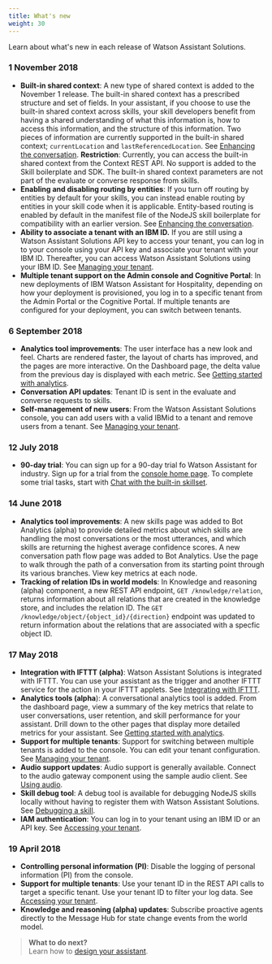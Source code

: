 ```yaml
---
title: What's new
weight: 30
---
```


Learn about what's new in each release of Watson Assistant Solutions.

### 1 November 2018

- **Built-in shared context**: A new type of shared context is added to the November 1 release. The built-in shared context has a prescribed structure and set of fields. In your assistant, if you choose to use the built-in shared context across skills, your skill developers benefit from having a shared understanding of what this information is, how to access this information, and the structure of this information.  Two pieces of information are currently supported in the built-in shared context; `currentLocation` and `lastReferencedLocation`. See [Enhancing the conversation]({{site.baseurl}}/skill/skill_features/).
    **Restriction**: Currently, you can access the built-in shared context from the Context REST API.  No support is added to the Skill boilerplate and SDK.  The built-in shared context parameters are not part of the evaluate or converse response from skills.
- **Enabling and disabling routing by entities**: If you turn off routing by entities by default for your skills, you can instead enable routing by entities in your skill code when it is applicable.  Entity-based routing is enabled by default in the manifest file of the NodeJS skill boilerplate for compatibility with an earlier version. See [Enhancing the conversation]({{site.baseurl}}/skill/skill_features/).
- **Ability to associate a tenant with an IBM ID.** If you are still using a Watson Assistant Solutions API key to access your tenant, you can log in to your console using your API key and associate your tenant with your IBM ID.  Thereafter, you can access Watson Assistant Solutions using your IBM ID. See [Managing your tenant]({{site.baseurl}}/further-topics/manage_tenant/).
- **Multiple tenant support on the Admin console and Cognitive Portal**: In new deployments of IBM Watson Assistant for Hospitality, depending on how your deployment is provisioned, you log in to a specific tenant from the Admin Portal or the Cognitive Portal. If multiple tenants are configured for your deployment, you can switch between tenants.

### 6 September 2018

- **Analytics tool improvements**: The user interface has a new look and feel.  Charts are rendered faster, the layout of charts has improved, and the pages are more interactive.  On the Dashboard page, the delta value from the previous day is displayed with each metric.  See [Getting started with analytics](https://watson-personal-assistant.github.io/developer/analytics/analytics_intro/). 
- **Conversation API updates**: Tenant ID is sent in the evaluate and converse requests to skills.
- **Self-management of new users**: From the Watson Assistant Solutions console, you can add users with a valid IBMid to a tenant and remove users from a tenant. See [Managing your tenant](https://watson-personal-assistant.github.io/developer/further-topics/manage_tenant/).

### 12 July 2018

- **90-day trial**: You can sign up for a 90-day trial fo Watson Assistant for industry. Sign up for a trial from the [console home page](https://watson-personal-assistant-toolkit.mybluemix.net/). To complete some trial tasks, start with [Chat with the built-in skillset](https://watson-personal-assistant.github.io/developer/trial/chat-with-builtin/). 

### 14 June 2018

- **Analytics tool improvements**: A new skills page was added to Bot Analytics (alpha) to provide detailed metrics about which skills are handling the most conversations or the most utterances, and which skills are returning the highest average confidence scores.  A new conversation path flow page was added to Bot Analytics.  Use the page to walk through the path of a conversation from its starting point through its various branches.  View key metrics at each node.
- **Tracking of relation IDs in world models**: In Knowledge and reasoning (alpha) component, a new REST API endpoint, `GET /knowledge/relation`, returns information about all relations that are created in the knowledge store, and includes the relation ID.  The `GET /knowledge/object/{object_id}/{direction}`  endpoint was updated to return information about the relations that are associated with a specfic object ID.


### 17 May 2018

- **Integration with IFTTT (alpha)**:  Watson Assistant Solutions is integrated with IFTTT. You can use your assistant as the trigger and another IFTTT service for the action in your IFTTT applets.  See [Integrating with IFTTT]({{site.baseurl}}/ifttt/what-is-ifttt/).
- **Analytics tools (alpha**): A conversational analytics tool is added.  From the dashboard page, view a summary of the key metrics that relate to user conversations, user retention, and skill performance for your assistant.  Drill down to the other pages that display more detailed metrics for your assistant. See [Getting started with analytics]({{site.baseurl}}/analytics/analytics_intro/). 
- **Support for multiple tenants**:  Support for switching between multiple tenants is added to the console. You can edit your tenant configuration. See [Managing your tenant]({{site.baseurl}}/further-topics/manage_tenant/).
- **Audio support updates**: Audio support is generally available.  Connect to the audio gateway component using the sample audio client.  See [Using audio]({{site.baseurl}}/audio_basic/audio_support/).
- **Skill debug tool**:  A debug tool is available for debugging NodeJS skills locally without having to register them with Watson Assistant Solutions.  See [Debugging a skill]({{site.baseurl}}/skill/debugging_a_skill/).
- **IAM authentication**: You can log in to your tenant using an IBM ID or an API key.  See [Accessing your tenant]({{site.baseurl}}/get-started/get-api-key/).

### 19 April 2018

- **Controlling personal information (PI)**: Disable the logging of personal information (PI) from the console. 
- **Support for multiple tenants**: Use your tenant ID in the REST API calls to target a specific tenant.  Use your tenant ID to filter your log data. See [Accessing your tenant]({{site.baseurl}}/get-started/get-api-key/).
- **Knowledge and reasoning (alpha) updates**: Subscribe proactive agents directly to the Message Hub for state change events from the world model.

> **What to do next?**<br/>
Learn how to [design your assistant]({{site.baseurl}}/design/how-to-design-your-assistant).
